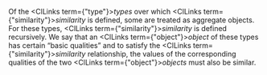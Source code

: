  



Of the <ClLinks  term={"type"}><i>types</i></ClLinks> over which <ClLinks  term={"similarity"}><i>similarity</i></ClLinks> is defined, some are treated as aggregate objects. For these types, <ClLinks  term={"similarity"}><i>similarity</i></ClLinks> is defined recursively. We say that an <ClLinks  term={"object"}><i>object</i></ClLinks> of these types has certain “basic qualities” and to satisfy the <ClLinks  term={"similarity"}><i>similarity</i></ClLinks> relationship, the values of the corresponding qualities of the two <ClLinks  term={"object"}><i>objects</i></ClLinks> must also be similar. 



